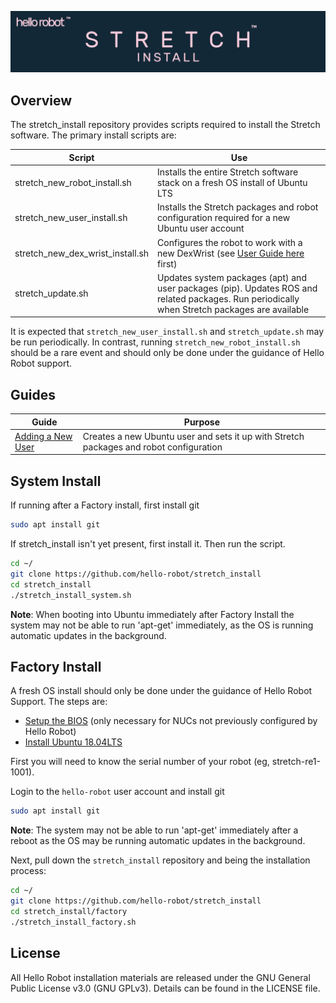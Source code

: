 ![](./images/banner.png)

## Overview

The stretch_install repository provides scripts required to install the Stretch software. The primary install scripts are:

| Script                           | Use                                                          |
| ------------------------------   | ------------------------------------------------------------ |
| stretch_new_robot_install.sh     | Installs the entire Stretch software stack on a fresh OS install of Ubuntu LTS |
| stretch_new_user_install.sh      | Installs the Stretch packages and robot configuration required for a new Ubuntu user account |
| stretch_new_dex_wrist_install.sh | Configures the robot to work with a new DexWrist (see [User Guide here](https://docs.hello-robot.com/dex_wrist_user_guide/) first) |
| stretch_update.sh                | Updates system packages (apt) and user packages (pip). Updates ROS and related packages. Run periodically when Stretch packages are available |

It is expected that `stretch_new_user_install.sh` and `stretch_update.sh` may be run periodically. In contrast, running `stretch_new_robot_install.sh` should be a rare event and should only be done under the guidance of Hello Robot support.

## Guides

| Guide                                       | Purpose                                                                    |
| ------------------------------------------- | -------------------------------------------------------------------------- |
| [Adding a New User](./docs/add_new_user.md) | Creates a new Ubuntu user and sets it up with Stretch packages and robot configuration |


## System Install 

If running after a Factory install, first install git

```bash
sudo apt install git
```

If stretch_install isn't yet present, first install it. Then run the script.

```bash
cd ~/
git clone https://github.com/hello-robot/stretch_install
cd stretch_install
./stretch_install_system.sh
```

**Note**: When booting into Ubuntu immediately after Factory Install the system may not be able to run 'apt-get' immediately, as the OS is running automatic updates in the background.

## Factory Install 


A fresh OS install should only be done under the guidance of Hello Robot Support. The steps are:

* [Setup the BIOS](./docs/configure_BIOS.md)  (only necessary for NUCs not previously configured by Hello Robot)
* [Install  Ubuntu 18.04LTS](./docs/install_ubuntu_18.04.md)

First you will need to know the serial number of your robot (eg, stretch-re1-1001). 

Login to the `hello-robot` user account and install git

```bash
sudo apt install git
```

**Note**: The system may not be able to run 'apt-get' immediately after a reboot as the OS may be running automatic updates in the background.

Next, pull down the `stretch_install` repository and being the installation process:

```bash
cd ~/
git clone https://github.com/hello-robot/stretch_install
cd stretch_install/factory
./stretch_install_factory.sh
```




## License

All Hello Robot installation materials are released under the GNU General Public License v3.0 (GNU GPLv3). Details can be found in the LICENSE file.

